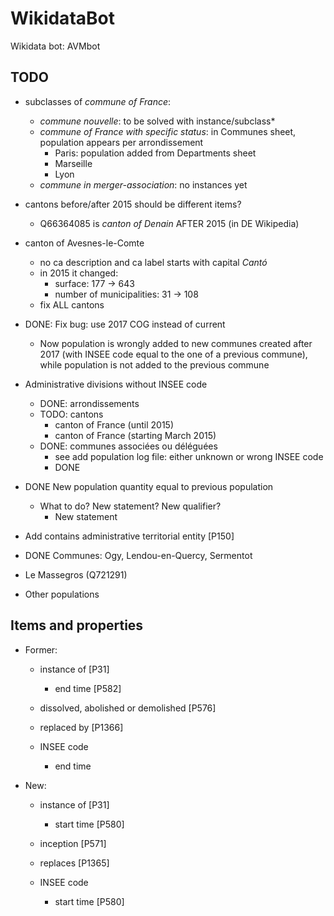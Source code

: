 # WikidataBot

Wikidata bot: AVMbot


## TODO

- subclasses of *commune of France*:
  - *commune nouvelle*: to be solved with instance/subclass*
  - *commune of France with specific status*: in Communes sheet, population appears per arrondissement
    - Paris: population added from Departments sheet
    - Marseille
    - Lyon
  - *commune in merger-association*: no instances yet

- cantons before/after 2015 should be different items?
  - Q66364085 is *canton of Denain* AFTER 2015 (in DE Wikipedia)

- canton of Avesnes-le-Comte
  - no ca description and ca label starts with capital *Cantó*
  - in 2015 it changed:
    - surface: 177 -> 643
    - number of municipalities: 31 -> 108
  - fix ALL cantons

- DONE: Fix bug: use 2017 COG instead of current
  - Now population is wrongly added to new communes created after 2017 (with INSEE code equal to the one of a previous commune), while population is not added to the previous commune
  
- Administrative divisions without INSEE code
  - DONE: arrondissements
  - TODO: cantons
    - canton of France (until 2015)
    - canton of France (starting March 2015)
  - DONE: communes associées ou déléguées
    - see add population log file: either unknown or wrong INSEE code
    - DONE

- DONE New population quantity equal to previous population
  - What to do? New statement? New qualifier?
    - New statement
  
- Add contains administrative territorial entity [P150]
 
 
- DONE Communes: Ogy, Lendou-en-Quercy, Sermentot

-  Le Massegros (Q721291) 

- Other populations
 
 
## Items and properties

- Former:

  - instance of [P31]
  
    - end time [P582]
    
  - dissolved, abolished or demolished [P576]
  
  - replaced by [P1366]
  
  - INSEE code
  
    - end time
    
- New:

  - instance of [P31]
  
    - start time [P580]
    
  - inception [P571]
  
  - replaces [P1365]
  
  - INSEE code
  
    - start time [P580]
